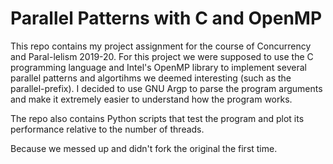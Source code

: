 # Parallel Patterns with C and OpenMP #

This repo contains my project assignment for the course of Concurrency and Paral-lelism 2019-20. For this project we were supposed to use the C programming language and Intel's OpenMP library to implement several parallel patterns and algortihms we deemed interesting (such as the parallel-prefix). I decided to use GNU Argp to parse the program arguments and make it extremely easier to understand how the program works.

The repo also contains Python scripts that test the program and plot its performance relative to the number of threads.

Because we messed up and didn't fork the original the first time.

